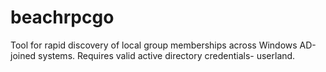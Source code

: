 # beachrpcgo
Tool for rapid discovery of local group memberships across Windows AD-joined systems. Requires valid active directory credentials- userland.
